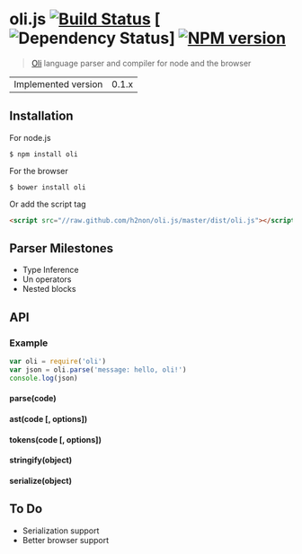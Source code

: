 # oli.js [![Build Status](https://secure.travis-ci.org/h2non/oli.js.png?branch=master)][2] [![Dependency Status](https://gemnasium.com/h2non/oli.js.png)] [![NPM version](https://badge.fury.io/js/oli.js.png)][3]

> [Oli][1] language parser and compiler for node and the browser

<table>
<tr>
<td>Implemented version</td><td>0.1.x</td>
</tr>
</table>

## Installation

For node.js
```
$ npm install oli
```

For the browser
```
$ bower install oli
```
Or add the script tag
```html
<script src="//raw.github.com/h2non/oli.js/master/dist/oli.js"></script>
```

## Parser Milestones

- Type Inference
- Un operators
- Nested blocks

## API

### Example

```js
var oli = require('oli')
var json = oli.parse('message: hello, oli!')
console.log(json)
```

#### parse(code)

#### ast(code [, options])

#### tokens(code [, options])

#### stringify(object)

#### serialize(object)

## To Do

- Serialization support
- Better browser support

[1]: https://github.com/h2non/oli
[2]: http://travis-ci.org/AdesisNetlife/croak
[3]:  http://badge.fury.io/js/oli
